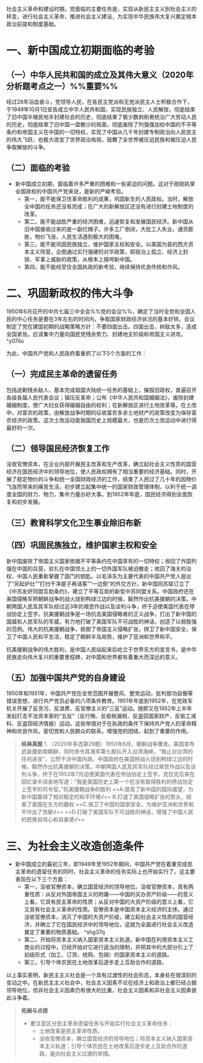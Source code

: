 社会主义革命和建设时期，党面临的主要任务是，实现从新民主主义到社会主义的转变，进行社会主义革命，推进社会主义建设，为实现中华民族伟大复兴奠定根本政治前提和制度基础。
# 一、新中国成立初期面临的考验
## （一）中华人民共和国的成立及其伟大意义（2020年分析题考点之一）%%重要%%
经过28年浴血奋斗，党领导人民，在各民主党派和无党派民主人士积极合作下，于1949年10月1日宣告成立中华人民共和国，实现民族独立、人民解放，彻底结束了旧中国半殖民地半封建社会的历史，彻底结束了极少数剥削者统治广大劳动人民的历史，彻底结束了旧中国一盘散沙的局面，彻底废除了列强强加给中国的不平等条约和帝国主义在中国的一切特权，实现了中国从几千年封建专制政治向人民民主的伟大飞跃，也极大改变了世界政治格局，鼓舞了全世界被压迫民族和被压迫人民争取解放的斗争。
## （二）面临的考验
- 新中国成立初期，面临着许多严重的困难和一些紧迫的问题。这对于刚刚执掌全国政权的中国共产党来说，是新的严峻考验。
	- 第一，能不能保卫住革命胜利的成果，巩固新生的人民政权。当时，解放全中国的任务还没有完成；在广大的新解放区还没有进行封建土地制度的改革。
	- 第二，能不能战胜严重的经济困难，迅速恢复和发展国民经济。新中国从旧中国接收过来的是一副烂摊子。许多工厂倒闭，大批工人失业，通货膨胀，物价飞涨，人民生活遇到极大的困难。
	- 第三，能不能巩固民族独立，维护国家主权和安全。以美国为首的西方资本主义阵营，企图通过实行强硬的对华政策，即政治上孤立、经济上封锁、军事上威胁的政策，从根本上搞垮新中国。
	- 第四，能不能经受住全国执政的新考验，继续保持优良传统和作风。
# 二、巩固新政权的伟大斗争
1950年6月召开的中共七届三中全会%%党的会议%%，确定了当时全党和全国人民的中心任务是要在3年左右的时间内，争取国家财政经济状况的基本好转。会议制定了党在建国初期的战略策略方针：不要四面出击。四面出击，树敌太多，造成全国紧张。应该集中力量向国民党残余势力、封建地主阶级和帝国主义进攻。 ^y07ilu

为此，中国共产党和人民政府着重抓了以下5个方面的工作：
## （一）完成民主革命的遗留任务
包括追剿残余敌人、基本完成祖国大陆统一任务的基础上，摧毁旧政权，普遍召开各级各届人民代表会议；镇压反革命；公布《中华人民共和国婚姻法》，废除封建婚姻制度，使广大妇女获得婚姻自由的权利；在新解放区进行土地改革等。在土改中，对富农的政策，由解放战争时期的征收富农多余土地财产的政策改变为保存富农经济的政策。这次土改运动是我国历史上规模最大，也是历次土改运动中进行得最好的一次。
## （二）领导国民经济恢复工作
没收官僚资本，在企业内部开展民主改革和生产改革，确立起社会主义性质的国营经济在国民经济中的领导地位，使人民政权拥有了相当重要的经济基础。同时，开展了稳定物价的斗争和统一全国财政经济的工作，结束了人民过了几十年的因物价飞涨而带来的痛苦生活，初步建立起集中统一的国家财政管理体制，以利于统一调度全国的财力、物力，集中力量办好大事。到1952年年底，国民经济得到全面恢复和初步发展。
## （三）教育科学文化卫生事业除旧布新
## （四）巩固民族独立，维护国家主权和安全
新中国废除了帝国主义国家依据不平等条约在中国享有的一切特权；收回了外国列强在中国的兵营，驻扎在中国领土上的一切外国军队被迫撤走；收回了海关的治权，中国人民重新掌握了国门的钥匙。以毛泽东为主要代表的中国共产党人提出了“另起炉灶”“打扫干净屋子再请客”“一边倒”的外交方针。新中国同苏联订立了《中苏友好同盟互助条约》，建立了平等互助的新型中苏同盟关系。中国政府还在美国侵略军把朝鲜战争的战火烧到鸭绿江边的时候，毅然作出抗美援朝的决策。中朝两国人民及其军队经过近3年的艰苦作战以及谈判斗争，终于迫使美国代表在停战协定上签字。抗美援朝战争是一场抗击美国侵略者的正义战争，打出了新中国的国威和人民军队的军威，有力地打破了美国军队不可战胜的神话，创造了以弱胜强的范例。伟大的抗美援朝战争，抵御了帝国主义侵略扩张，捍卫了新中国安全，保卫了中国人民和平生活，稳定了朝鲜半岛局势，维护了亚洲和世界和平。

抗美援朝战争的伟大胜利，是中国人民站起来后屹立于世界东方的宣言书，是中华民族走向伟大复兴的重要里程碑，对中国和世界都有着重大而深远的意义。
## （五）加强中国共产党的自身建设
1950年和1951年，中国共产党在全党范围开展整风、整党运动，批判居功自傲等错误思想，进行共产党员必备的八项条件教育。1951年年底到1952年，在党政军机关开展了反贪污、反浪费、反官僚主义的“三反”运动。随即又在1952年上半年发起打击不法资本家的“五反”（反行贿、反偷税漏税、反盗窃国家财产、反偷工减料、反盗窃经济情报）运动。这些举措对于在执政的条件下保持共产党人的革命精神和优良作风，密切党和人民群众的联系，增强党的团结，起到了重要的作用。

>**经典真题**
1．（2020年多选第29题）1950年6月，朝鲜战争爆发。美国宣布武装援助南朝鲜，同时命令其海军第七舰队开入台湾海峡，“阻止对台湾的任何进攻”，公然干涉中国内政。中国政府在美国把战火烧到鸭绿江边的时候，毅然作出抗美援朝的决策。中朝两国人民及其军队经过艰苦作战以及谈判斗争，终于在1953年7月迫使美国代表在停战协定上签字。克拉克后来在回忆录中沮丧地写道：“我是美国历史上第一个在没有取得胜利的停战协定上签字的司令官。”抗美援朝战争的胜利
==A.提高了新中国的国际威望，为新中国赢得了相对稳定的和平环境√==
B.打退了美国侵略扩张的势头，结束了美国在东方的霸权
==C.保卫了中国的国家安全，为维护亚洲和世界和平作出了贡献√==
==D.打破了美国军队不可战胜的神话，增强了中国人民的民族自信心和自豪感√==
# 三、为社会主义改造创造条件
- 新中国成立的最初三年，即1949年至1952年期间，中国共产党在着重完成民主革命的遗留任务的同时，社会主义革命的任务实际上也开始实行了。这主要表现在以下三个方面：
	- 第一，没收官僚资本，确立国营经济的领导地位。没收官僚资本，具有两重性质：从反对外国帝国主义的附庸——中国的买办资产阶级——的意义上看，它具有民主革命的性质；从反对中国的大资产阶级的意义上看，它又具有社会主义革命的性质。官僚资本是中国资本主义经济的主体。通过没收官僚资本，消灭了中国的大资产阶级，建立起社会主义性质的国营经济，并确立了它在国民经济中的领导地位，这就为全面进行社会主义改造奠定了重要的物质基础。 ^shg37q
	- 第二，开始将资本主义纳入国家资本主义轨道。新中国在利用资本主义工商业的过程中，已经开始对它进行适当的限制，并把其中的大部分引上了初级形式（加工、订货、统购、包销）的国家资本主义的道路。
	- 第三，引导个体农民在土地改革后逐步走上互助合作的道路。

以上事实表明，新民主主义社会是一个具有过渡性的社会形态，本身处在很深刻的变动之中。在新民主主义社会中，社会主义因素不论在经济上和政治上都已经占据领导地位，但非社会主义因素仍有很大的比重，社会主义因素和非社会主义因素彼此斗争着。

>**拓展与点拨**
>- 要注意区分民主革命遗留任务与开始实行社会主义革命任务：
>	- 土地改革是民主革命性质。
>	- 没收官僚资本，确立国营经济的领导地位；将资本主义纳入国家资本主义轨道；引导个体农民在土地改革后逐步走上互助合作的道路，是向社会主义过渡的举措。